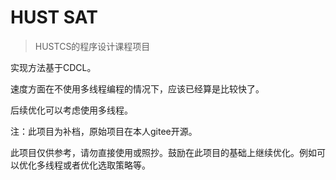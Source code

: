 # HUST SAT
> HUSTCS的程序设计课程项目

实现方法基于CDCL。

速度方面在不使用多线程编程的情况下，应该已经算是比较快了。

后续优化可以考虑使用多线程。

注：此项目为补档，原始项目在本人gitee开源。

此项目仅供参考，请勿直接使用或照抄。鼓励在此项目的基础上继续优化。例如可以优化多线程或者优化选取策略等。
